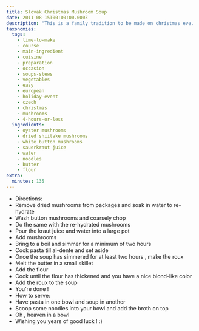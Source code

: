 ```yaml
---
title: Slovak Christmas Mushroom Soup
date: 2011-08-15T00:00:00.000Z
description: "This is a family tradition to be made on christmas eve.  if you love sauerkraut, you'll love this soup.  tart and delicious.  simple to make and smells heavenly.  it can be very hard to find cans of straight sauerkraut juice, which is probably why it's such a coveted recipe and we only get it once a year.  (if we're lucky enough to find the juice)  \r\nthis soup is supposed to bring you good luck for the upcoming new year!  happy cooking!\r\n*note:\r\nthis is a handed down recipe and therefore i don't always have exact measurements, what is listed below is how my aunt and i made the recipe*"
taxonomies:
  tags:
    - time-to-make
    - course
    - main-ingredient
    - cuisine
    - preparation
    - occasion
    - soups-stews
    - vegetables
    - easy
    - european
    - holiday-event
    - czech
    - christmas
    - mushrooms
    - 4-hours-or-less
  ingredients:
    - oyster mushrooms
    - dried shiitake mushrooms
    - white button mushrooms
    - sauerkraut juice
    - water
    - noodles
    - butter
    - flour
extra:
  minutes: 135
---
```

 - Directions:
 - Remove dried mushrooms from packages and soak in water to re-hydrate
 - Wash button mushrooms and coarsely chop
 - Do the same with the re-hydrated mushrooms
 - Pour the kraut juice and water into a large pot
 - Add mushrooms
 - Bring to a boil and simmer for a minimum of two hours
 - Cook pasta till al-dente and set aside
 - Once the soup has simmered for at least two hours , make the roux
 - Melt the butter in a small skillet
 - Add the flour
 - Cook until the flour has thickened and you have a nice blond-like color
 - Add the roux to the soup
 - You're done !
 - How to serve:
 - Have pasta in one bowl and soup in another
 - Scoop some noodles into your bowl and add the broth on top
 - Oh , heaven in a bowl
 - Wishing you years of good luck ! :)
